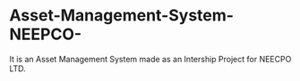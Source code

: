 # Asset-Management-System-NEEPCO-
It is an Asset Management System made as an Intership Project for NEECPO LTD.
